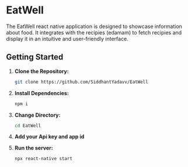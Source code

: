 # EatWell

The EatWell react native application is designed to showcase information about food. It integrates with the recipies (edamam) to fetch recipies and display it in an intuitive and user-friendly interface. 

## Getting Started
1. **Clone the Repository:**
   ```bash
   git clone https://github.com/SiddhantYadavv/EatWell

2. **Install Dependencies:**
   ```bash
   npm i
   
3. **Change Directory:**
   ```bash
   cd EatWell
   
3. **Add your Api key and app id**
  
   
4. **Run the server:**
   ```bash
   npx react-native start

